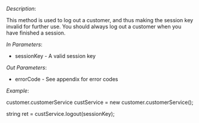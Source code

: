 <properties date="2016-06-24"
SortOrder="134"
/>

*Description*:

This method is used to log out a customer, and thus making the session key invalid for further use. You should always log out a customer when you have finished a session.

 

*In Parameters*:

* sessionKey            - A valid session key

 

*Out Parameters*:

* errorCode  - See appendix for error codes

 

*Example*:

customer.customerService custService = new customer.customerService();

string ret = custService.logout(sessionKey);
